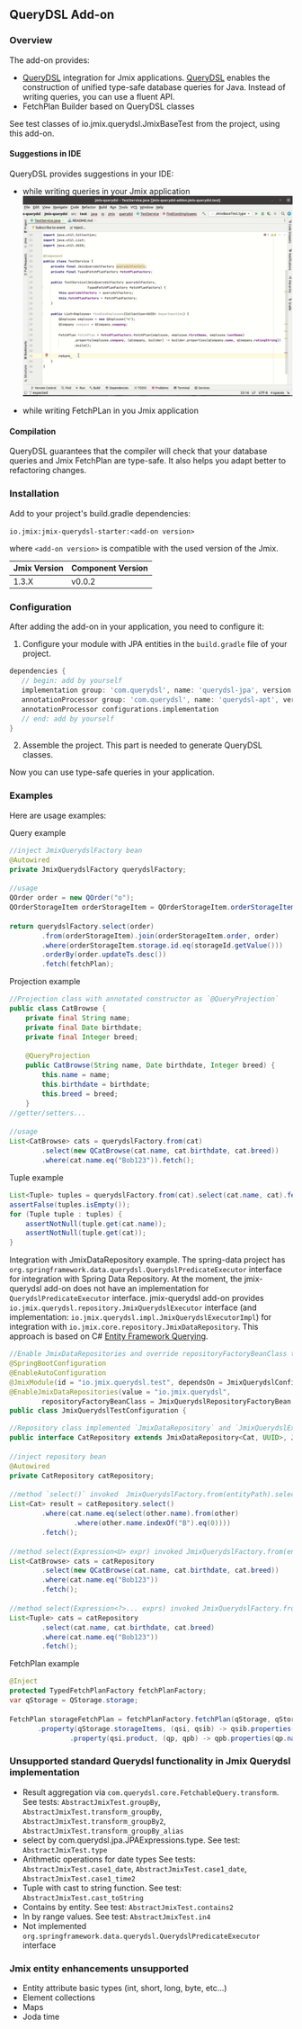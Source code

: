 ## QueryDSL Add-on

### Overview

The add-on provides:
- [QueryDSL](http://www.querydsl.com/) integration for Jmix applications. [QueryDSL](http://www.querydsl.com/) enables the construction of unified type-safe database queries for Java. Instead of writing queries, you can use a fluent API.
- FetchPlan Builder based on QueryDSL classes

See test classes of io.jmix.querydsl.JmixBaseTest from the project, using this add-on.

#### Suggestions in IDE

QueryDSL provides suggestions in your IDE:

- while writing queries in your Jmix application
  ![Alt Text](doc/jmix-querydsl.gif)

- while writing FetchPLan in you Jmix application

#### Compilation

QueryDSL guarantees that the compiler will check that your database queries and Jmix FetchPlan are type-safe. It also helps you adapt better to refactoring changes.


### Installation
Add to your project's build.gradle dependencies:

`io.jmix:jmix-querydsl-starter:<add-on version>`

where `<add-on version>` is compatible with the used version of the Jmix.

| Jmix Version | Component Version |
|--------------|-------------------|
| 1.3.X        | v0.0.2            |


### Configuration

After adding the add-on in your application, you need to configure it:

1. Configure your module with JPA entities in the `build.gradle` file of your project.

 ```groovy
dependencies {
    // begin: add by yourself
    implementation group: 'com.querydsl', name: 'querydsl-jpa', version: '5.0.0'
    annotationProcessor group: 'com.querydsl', name: 'querydsl-apt', version: '5.0.0', classifier: 'jpa'
    annotationProcessor configurations.implementation
    // end: add by yourself
}
```

2. Assemble the project. This part is needed to generate QueryDSL classes.

Now you can use type-safe queries in your application.

### Examples

Here are usage examples:

Query example
```java
//inject JmixQuerydslFactory bean
@Autowired
private JmixQuerydslFactory querydslFactory;

//usage
QOrder order = new QOrder("o");
QOrderStorageItem orderStorageItem = QOrderStorageItem.orderStorageItem;

return querydslFactory.select(order)
        .from(orderStorageItem).join(orderStorageItem.order, order)
        .where(orderStorageItem.storage.id.eq(storageId.getValue()))
        .orderBy(order.updateTs.desc())
        .fetch(fetchPlan);
```

Projection example
```java
//Projection class with annotated constructor as `@QueryProjection` 
public class CatBrowse {
    private final String name;
    private final Date birthdate;
    private final Integer breed;

    @QueryProjection
    public CatBrowse(String name, Date birthdate, Integer breed) {
        this.name = name;
        this.birthdate = birthdate;
        this.breed = breed;
    }
//getter/setters...
    
//usage    
List<CatBrowse> cats = querydslFactory.from(cat)
        .select(new QCatBrowse(cat.name, cat.birthdate, cat.breed))
        .where(cat.name.eq("Bob123")).fetch();
```

Tuple example
```java
List<Tuple> tuples = querydslFactory.from(cat).select(cat.name, cat).fetch();
assertFalse(tuples.isEmpty());
for (Tuple tuple : tuples) {
    assertNotNull(tuple.get(cat.name));
    assertNotNull(tuple.get(cat));
}
```

Integration with JmixDataRepository example. 
The spring-data project has `org.springframework.data.querydsl.QuerydslPredicateExecutor` interface for integration with Spring Data Repository.
At the moment, the jmix-querydsl add-on does not have an implementation for `QuerydslPredicateExecutor` interface.
jmix-querydsl add-on provides `io.jmix.querydsl.repository.JmixQuerydslExecutor` interface (and implementation: `io.jmix.querydsl.impl.JmixQuerydslExecutorImpl`) for integration with `io.jmix.core.repository.JmixDataRepository`.
This approach is based on C# [Entity Framework Querying](https://learn.microsoft.com/en-us/ef/core/querying/).

```java
//Enable JmixDataRepositories and override repositoryFactoryBeanClass to `io.jmix.querydsl.repository.JmixQuerydslRepositoryFactoryBean`
@SpringBootConfiguration
@EnableAutoConfiguration
@JmixModule(id = "io.jmix.querydsl.test", dependsOn = JmixQuerydslConfiguration.class)
@EnableJmixDataRepositories(value = "io.jmix.querydsl",
        repositoryFactoryBeanClass = JmixQuerydslRepositoryFactoryBean.class)
public class JmixQuerydslTestConfiguration {
```

```java
//Repository class implemented `JmixDataRepository` and `JmixQuerydslExecutor`. 
public interface CatRepository extends JmixDataRepository<Cat, UUID>, JmixQuerydslExecutor<Cat> { }

//inject repository bean
@Autowired
private CatRepository catRepository;

//method `select()` invoked  JmixQuerydslFactory.from(entityPath).select(entityPath). See implementation in io.jmix.querydsl.repository.impl.JmixQuerydslExecutorImpl
List<Cat> result = catRepository.select()
        .where(cat.name.eq(select(other.name).from(other)
                .where(other.name.indexOf("B").eq(0))))
        .fetch();

//method select(Expression<U> expr) invoked JmixQuerydslFactory.from(entityPath).select(expr)
List<CatBrowse> cats = catRepository
        .select(new QCatBrowse(cat.name, cat.birthdate, cat.breed))
        .where(cat.name.eq("Bob123"))
        .fetch();

//method select(Expression<?>... exprs) invoked JmixQuerydslFactory.from(entityPath).select(exprs)
List<Tuple> cats = catRepository
        .select(cat.name, cat.birthdate, cat.breed)
        .where(cat.name.eq("Bob123"))
        .fetch();
```

FetchPlan example
```java
@Inject
protected TypedFetchPlanFactory fetchPlanFactory;
var qStorage = QStorage.storage;

FetchPlan storageFetchPlan = fetchPlanFactory.fetchPlan(qStorage, qStorage.name)
       .property(qStorage.storageItems, (qsi, qsib) -> qsib.properties(qsi.count)
               .property(qsi.product, (qp, qpb) -> qpb.properties(qp.name))).build();

```

### Unsupported standard Querydsl functionality in Jmix Querydsl implementation
- Result aggregation via `com.querydsl.core.FetchableQuery.transform`. See tests: `AbstractJmixTest.groupBy`, `AbstractJmixTest.transform_groupBy`, `AbstractJmixTest.transform_groupBy2`, `AbstractJmixTest.transform_groupBy_alias`
- select by com.querydsl.jpa.JPAExpressions.type. See test: `AbstractJmixTest.type`
- Arithmetic operations for date types See tests: `AbstractJmixTest.case1_date`, `AbstractJmixTest.case1_date`, `AbstractJmixTest.case1_time2`
- Tuple with cast to string function. See test: `AbstractJmixTest.cast_toString`
- Contains by entity. See test: `AbstractJmixTest.contains2`
- In by range values. See test: `AbstractJmixTest.in4`
- Not implemented `org.springframework.data.querydsl.QuerydslPredicateExecutor` interface 
### Jmix entity enhancements unsupported 
- Entity attribute basic types (int, short, long, byte, etc...)
- Element collections
- Maps
- Joda time